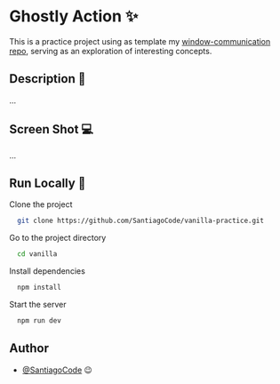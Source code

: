 # Ghostly Action ✨

This is a practice project using as template my [window-communication repo](https://github.com/SantiagoCode/window-communication), serving as an exploration of interesting concepts.

## Description 👀

...

## Screen Shot 💻

...


## Run Locally 🚀

Clone the project

```bash
  git clone https://github.com/SantiagoCode/vanilla-practice.git
```

Go to the project directory

```bash
  cd vanilla
```

Install dependencies

```bash
  npm install
```

Start the server

```bash
  npm run dev
```

## Author

- [@SantiagoCode](https://www.github.com/SantiagoCode) 😉